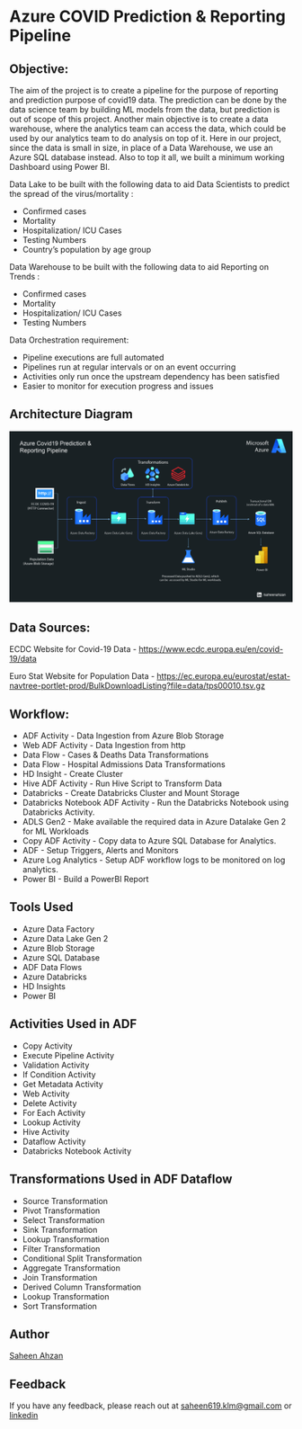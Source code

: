 # Azure COVID Prediction & Reporting Pipeline

## Objective:   
The aim of the project is to create a pipeline for the purpose of reporting and prediction purpose of covid19 data. The prediction can be done by the data science team by building ML models from the data, but prediction is out of scope of this project. Another main objective is to create a data warehouse, where the analytics team can access the data, which could be used by our analytics team to do analysis on top of it. Here in our project, since the data is small in size, in place of a Data Warehouse, we use an Azure SQL database instead. Also to top it all, we built a minimum working Dashboard using Power BI.

Data Lake to be built with the following data to aid Data Scientists to predict the spread of the virus/mortality :
* Confirmed cases
* Mortality
* Hospitalization/ ICU Cases
* Testing Numbers
* Country’s population by age group

Data Warehouse to be built with the following data to aid Reporting on Trends :
* Confirmed cases
* Mortality
* Hospitalization/ ICU Cases
* Testing Numbers

Data Orchestration requirement:
* Pipeline executions are full automated
* Pipelines run at regular intervals or on an event occurring
* Activities only run once the upstream dependency has been satisfied
* Easier to monitor for execution progress and issues

## Architecture Diagram
![Architecture diagram](https://github.com/saheen619/Azure-COVID-Reporting-Pipeline/blob/main/architecture.jpg?raw=true)

## Data Sources:

ECDC Website for Covid-19 Data - https://www.ecdc.europa.eu/en/covid-19/data

Euro Stat Website for Population Data - https://ec.europa.eu/eurostat/estat-navtree-portlet-prod/BulkDownloadListing?file=data/tps00010.tsv.gz

## Workflow:

* ADF Activity - Data Ingestion from Azure Blob Storage
* Web ADF Activity - Data Ingestion from http
* Data Flow - Cases & Deaths Data Transformations
* Data Flow - Hospital Admissions Data Transformations
* HD Insight - Create Cluster
* Hive ADF Activity - Run Hive Script to Transform Data
* Databricks - Create Databricks Cluster and Mount Storage
* Databricks Notebook ADF Activity - Run the Databricks Notebook using Databricks Activity.
* ADLS Gen2 - Make available the required data in Azure Datalake Gen 2 for ML Workloads
* Copy ADF Activity - Copy data to Azure SQL Database for Analytics.
* ADF - Setup Triggers, Alerts and Monitors
* Azure Log Analytics - Setup ADF workflow logs to be monitored on log analytics.
* Power BI - Build a PowerBI Report

## Tools Used  
* Azure Data Factory
* Azure Data Lake Gen 2
* Azure Blob Storage
* Azure SQL Database
* ADF Data Flows
* Azure Databricks
* HD Insights
* Power BI

## Activities Used in ADF
* Copy Activity
* Execute Pipeline Activity
* Validation Activity
* If Condition Activity
* Get Metadata Activity
* Web Activity
* Delete Activity
* For Each Activity
* Lookup Activity
* Hive Activity
* Dataflow Activity
* Databricks Notebook Activity

## Transformations Used in ADF Dataflow
* Source Transformation
* Pivot Transformation
* Select Transformation
* Sink Transformation
* Lookup Transformation
* Filter Transformation
* Conditional Split Transformation
* Aggregate Transformation
* Join Transformation
* Derived Column Transformation
* Lookup Transformation
* Sort Transformation

## Author

[Saheen Ahzan](https://github.com/saheen619)

## Feedback

If you have any feedback, please reach out at saheen619.klm@gmail.com or [linkedin](https://www.linkedin.com/in/saheenahzan/)


